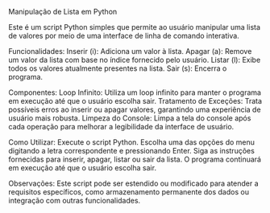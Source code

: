 Manipulação de Lista em Python

Este é um script Python simples que permite ao usuário manipular uma lista de valores por meio de uma interface de linha de comando interativa.

Funcionalidades:
Inserir (i): Adiciona um valor à lista.
Apagar (a): Remove um valor da lista com base no índice fornecido pelo usuário.
Listar (l): Exibe todos os valores atualmente presentes na lista.
Sair (s): Encerra o programa.

Componentes:
Loop Infinito: Utiliza um loop infinito para manter o programa em execução até que o usuário escolha sair.
Tratamento de Exceções: Trata possíveis erros ao inserir ou apagar valores, garantindo uma experiência de usuário mais robusta.
Limpeza do Console: Limpa a tela do console após cada operação para melhorar a legibilidade da interface de usuário.

Como Utilizar:
Execute o script Python.
Escolha uma das opções do menu digitando a letra correspondente e pressionando Enter.
Siga as instruções fornecidas para inserir, apagar, listar ou sair da lista.
O programa continuará em execução até que o usuário escolha sair.

Observações:
Este script pode ser estendido ou modificado para atender a requisitos específicos, como armazenamento permanente dos dados ou integração com outras funcionalidades.
